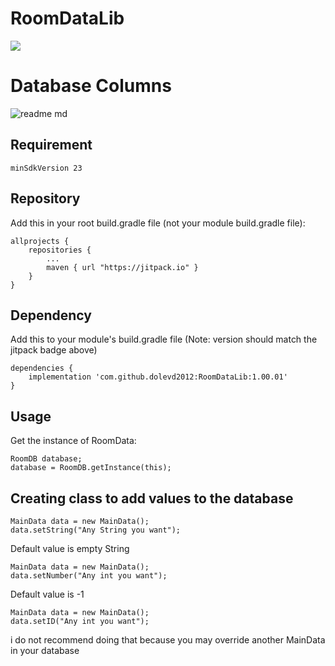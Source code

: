 # RoomDataLib
[![](https://jitpack.io/v/dolevd2012/RoomDataLib.svg)](https://jitpack.io/#dolevd2012/RoomDataLib)

# Database Columns

![readme md](https://user-images.githubusercontent.com/74798510/99882821-da24e900-2c2b-11eb-8632-d46deb37b8d3.png)

## Requirement 
```minSdkVersion 23```



## Repository
Add this in your root build.gradle file (not your module build.gradle file):
```
allprojects {
	repositories {
		...
		maven { url "https://jitpack.io" }
	}
}
```

## Dependency
Add this to your module's build.gradle file (Note: version should match the jitpack badge above)
```
dependencies {
	implementation 'com.github.dolevd2012:RoomDataLib:1.00.01'
}
```
## Usage
Get the instance of RoomData:
```
RoomDB database;
database = RoomDB.getInstance(this);
```
## Creating class to add values to the database
```
MainData data = new MainData();
data.setString("Any String you want"); 
```
Default value is empty String

```
MainData data = new MainData();
data.setNumber("Any int you want"); 
```
Default value is -1

```
MainData data = new MainData();
data.setID("Any int you want"); 
```
i do not recommend doing that because you may 
override another MainData in your database
